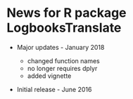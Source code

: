 # News for R package LogbooksTranslate

* Major updates - January 2018
	* changed function names
	* no longer requires dplyr
	* added vignette

* Initial release - June 2016
